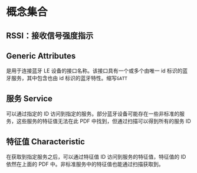 # 概念集合
<p id="22UXBcX2zeCTX5YuqXk2Xn">



</p>

<p id="3ydannxAfzqEFnHw9Z4P4w">

## RSSI：接收信号强度指示

</p>

<p id="DCuPQy4sFAdSr4J4W1gu6">



</p>

<p id="94jhH6ZuqaEtsytdMnyNSt">

## Generic Attributes

</p>

<p id="qpNFN4UfT4Eh1XQ3q5G7w7">

是用于连接蓝牙 LE 设备的接口名称。该接口具有一个或多个由唯一 id 标识的蓝牙服务，其中包含也由 id 标识的蓝牙特性。缩写`GATT`

</p>

<p id="wCyMGEX6ghTBzNJuFDn4DS">

## 服务 Service

</p>

<p id="gVRGk3joWKNbEFKZCCjYVd">

可以通过指定的 ID 访问到指定的服务。部分蓝牙设备可能存在一些非标准的服务，这些服务的特征值无法在此 PDF 中找到，但通过扫描可以得到所有的服务 ID

</p>

<p id="ceULMxjAMLkBpetKtZBTKD">



</p>

<p id="vk4V6V3xEbyKU4WatZ4Aba">

## 特征值 Characteristic

</p>

<p id="64MFd8pkg9iAThaayzgzik">

在获取到指定服务之后，可以通过特征值 ID 访问到服务的特征值，特征值的 ID 依然在上面的 PDF 中。非标准服务中的特征值也能通过扫描获取到。

</p>

<p id="jVvKYQsNXuec1D1oMKx4BC">



</p>
